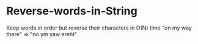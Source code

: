 # Reverse-words-in-String
Keep words in order but reverse their characters in O(N) time
"on my way there" => "no ym yaw ereht"
